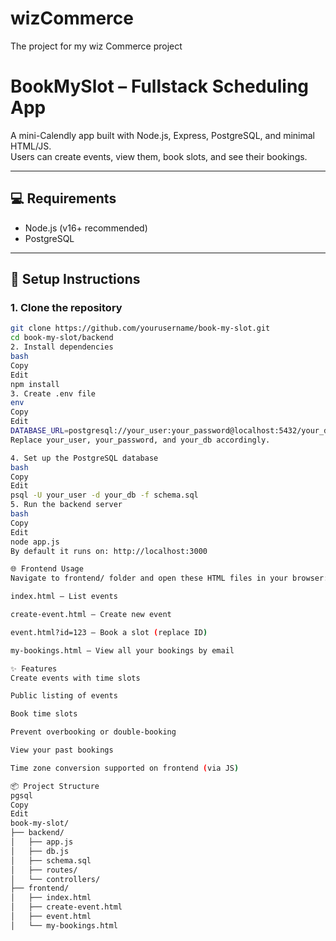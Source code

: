 # wizCommerce
The project for my wiz Commerce project 

# BookMySlot – Fullstack Scheduling App

A mini-Calendly app built with Node.js, Express, PostgreSQL, and minimal HTML/JS.  
Users can create events, view them, book slots, and see their bookings.

---

## 💻 Requirements

- Node.js (v16+ recommended)
- PostgreSQL

---

## 🔧 Setup Instructions

### 1. Clone the repository

```bash
git clone https://github.com/yourusername/book-my-slot.git
cd book-my-slot/backend
2. Install dependencies
bash
Copy
Edit
npm install
3. Create .env file
env
Copy
Edit
DATABASE_URL=postgresql://your_user:your_password@localhost:5432/your_db
Replace your_user, your_password, and your_db accordingly.

4. Set up the PostgreSQL database
bash
Copy
Edit
psql -U your_user -d your_db -f schema.sql
5. Run the backend server
bash
Copy
Edit
node app.js
By default it runs on: http://localhost:3000

🌐 Frontend Usage
Navigate to frontend/ folder and open these HTML files in your browser:

index.html – List events

create-event.html – Create new event

event.html?id=123 – Book a slot (replace ID)

my-bookings.html – View all your bookings by email

✨ Features
Create events with time slots

Public listing of events

Book time slots

Prevent overbooking or double-booking

View your past bookings

Time zone conversion supported on frontend (via JS)

📦 Project Structure
pgsql
Copy
Edit
book-my-slot/
├── backend/
│   ├── app.js
│   ├── db.js
│   ├── schema.sql
│   ├── routes/
│   └── controllers/
├── frontend/
│   ├── index.html
│   ├── create-event.html
│   ├── event.html
│   └── my-bookings.html
